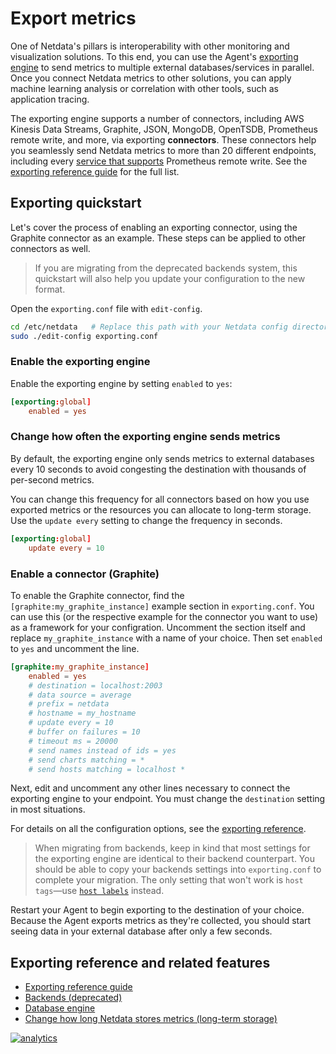 <!--
title: Export metrics
description: "Archive your Netdata metrics to multiple external time series databases for long-term storage or further analysis."
custom_edit_url: https://github.com/netdata/netdata/edit/master/docs/export/README.md
-->

# Export metrics

One of Netdata's pillars is interoperability with other monitoring and visualization solutions. To this end, you can use
the Agent's [exporting engine](/exporting/README.md) to send metrics to multiple external databases/services in
parallel. Once you connect Netdata metrics to other solutions, you can apply machine learning analysis or correlation
with other tools, such as application tracing.

The exporting engine supports a number of connectors, including AWS Kinesis Data Streams, Graphite, JSON, MongoDB,
OpenTSDB, Prometheus remote write, and more, via exporting **connectors**. These connectors help you seamlessly send
Netdata metrics to more than 20 different endpoints, including every [service that
supports](https://prometheus.io/docs/operating/integrations/#remote-endpoints-and-storage) Prometheus remote write. See
the [exporting reference guide](/exporting/README.md) for the full list.

## Exporting quickstart

Let's cover the process of enabling an exporting connector, using the Graphite connector as an example. These steps can
be applied to other connectors as well.

> If you are migrating from the deprecated backends system, this quickstart will also help you update your configuration
> to the new format.

Open the `exporting.conf` file with `edit-config`.

```bash
cd /etc/netdata   # Replace this path with your Netdata config directory, if different as found in the steps above
sudo ./edit-config exporting.conf
```

### Enable the exporting engine

Enable the exporting engine by setting `enabled` to `yes`:

```conf
[exporting:global]
    enabled = yes
```

### Change how often the exporting engine sends metrics

By default, the exporting engine only sends metrics to external databases every 10 seconds to avoid congesting the
destination with thousands of per-second metrics.

You can change this frequency for all connectors based on how you use exported metrics or the resources you can allocate
to long-term storage. Use the `update every` setting to change the frequency in seconds.

```conf
[exporting:global]
    update every = 10
```

### Enable a connector (Graphite)

To enable the Graphite connector, find the `[graphite:my_graphite_instance]` example section in `exporting.conf`. You
can use this (or the respective example for the connector you want to use) as a framework for your configration.
Uncomment the section itself and replace `my_graphite_instance` with a name of your choice. Then set `enabled` to `yes`
and uncomment the line.

```conf
[graphite:my_graphite_instance]
    enabled = yes
    # destination = localhost:2003
    # data source = average
    # prefix = netdata
    # hostname = my_hostname
    # update every = 10
    # buffer on failures = 10
    # timeout ms = 20000
    # send names instead of ids = yes
    # send charts matching = *
    # send hosts matching = localhost *
```

Next, edit and uncomment any other lines necessary to connect the exporting engine to your endpoint. You must change the
`destination` setting in most situations.

For details on all the configuration options, see the [exporting reference](/exporting/README.md#configuration).

> When migrating from backends, keep in kind that most settings for the exporting engine are identical to their backend
> counterpart. You should be able to copy your backends settings into `exporting.conf` to complete your migration. The
> only setting that won't work is `host tags`&mdash;use [`host labels`](/docs/tutorials/using-host-labels.md) instead.

Restart your Agent to begin exporting to the destination of your choice. Because the Agent exports metrics as they're
collected, you should start seeing data in your external database after only a few seconds.

## Exporting reference and related features

-   [Exporting reference guide](/exporting/README.md)
-   [Backends (deprecated)](/backends/README.md)
-   [Database engine](/database/engine/README.md)
-   [Change how long Netdata stores metrics (long-term storage)](/docs/tutorials/longer-metrics-storage.md)

[![analytics](https://www.google-analytics.com/collect?v=1&aip=1&t=pageview&_s=1&ds=github&dr=https%3A%2F%2Fgithub.com%2Fnetdata%2Fnetdata&dl=https%3A%2F%2Fmy-netdata.io%2Fgithub%2Fdocs%2Fexporting%2FREADME.md&_u=MAC~&cid=5792dfd7-8dc4-476b-af31-da2fdb9f93d2&tid=UA-64295674-3)](<>)
